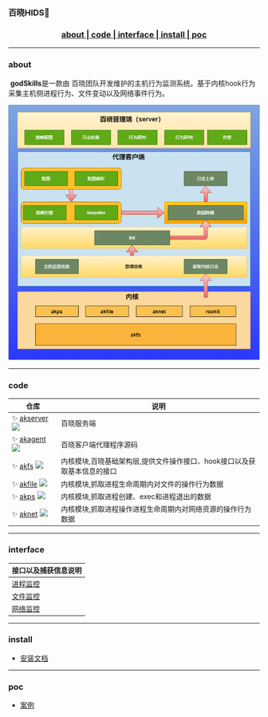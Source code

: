 ###  百晓HIDS👋

<h3 align ="center"><a href="#about"> about </a>|<a href="#code">  code  </a>|<a href="#interface"> interface </a>|<a href="#install"> install </a>|<a href="#poc"> poc </a></h3>

---
<h3 id="about"> about </h3>

​	**godSkills**是一款由 百晓团队开发维护的主机行为监测系统。基于内核hook行为采集主机侧进程行为、文件变动以及网络事件行为。
​	
<div>
<p align="center">
  <a  target="_blank">
    <img width="900" src="images/about.png">
  </a>
</p>
</div>

---
<h3 id="code"> code </h3>

| 仓库 | 说明 |
| ------------------------------------------------------------ | -------------- |
| ✨ [akserver](https://github.com/bx-sec/akserver)   ![](https://img.shields.io/github/stars/bx-sec/akserver) | 百晓服务端 |
| ✨ [akagent](https://github.com/bx-sec/akagent)   ![](https://img.shields.io/github/stars/bx-sec/akagent) | 百晓客户端代理程序源码 |
| ✨ [akfs](https://github.com/bx-sec/akfs)   ![](https://img.shields.io/github/stars/bx-sec/akfs) | 内核模块,百晓基础架构层,提供文件操作接口、hook接口以及获取基本信息的接口 |
| ✨ [akfile](https://github.com/bx-sec/akfile)   ![](https://img.shields.io/github/stars/bx-sec/akfile) | 内核模块,抓取进程生命周期内对文件的操作行为数据 |
| ✨ [akps](https://github.com/bx-sec/akps)   ![](https://img.shields.io/github/stars/bx-sec/akps) | 内核模块,抓取进程创建、exec和进程退出的数据 |
| ✨ [aknet](https://github.com/bx-sec/aknet)   ![](https://img.shields.io/github/stars/bx-sec/aknet) | 内核模块,抓取进程操作进程生命周期内对网络资源的操作行为数据 |

---
<h3 id="interface"> interface </h3>

| 接口以及捕获信息说明 |
| ------------------------------------------------------------ |
|[进程监控](https://www.yuque.com/zvqzmr/ntx0hm/zvz9s5)|
|[文件监控](https://www.yuque.com/zvqzmr/ntx0hm/gxlb5n)|
|[网络监控](https://www.yuque.com/zvqzmr/ntx0hm/ebxe9x)|

---
<h3 id="install"> install </h3>

- [安装文档](https://www.yuque.com/zvqzmr/ntx0hm/tu5p9r)

---
<h3 id="poc"> poc </h3>

- [案例](https://www.yuque.com/zvqzmr/wwfguk)

